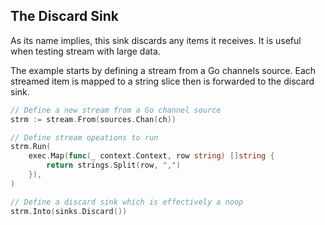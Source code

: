 ## The Discard Sink

As its name implies, this sink discards any items it
receives. It is useful when testing stream with large data.

The example starts by defining a stream from a Go channels source.
Each streamed item is mapped to a string slice then is forwarded
to the discard sink.

```go
// Define a new stream from a Go channel source
strm := stream.From(sources.Chan(ch))

// Define stream opeations to run
strm.Run(
	exec.Map(func(_ context.Context, row string) []string {
		return strings.Split(row, ",")
	}),
)

// Define a discard sink which is effectively a noop
strm.Into(sinks.Discard())
```